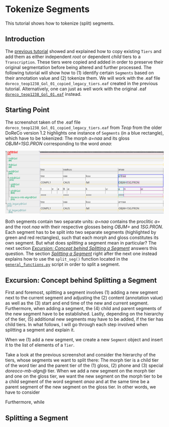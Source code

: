 # Tokenize Segments

This tutorial shows how to tokenize (split) segments.

## Introduction

The [previous tutorial](../02_copy_tiers/README.md) showed and explained how to copy existing `Tiers` and add them as either independent *root* or dependent *child* tiers to a `Transcription`. These tiers were copied and added in order to preserve their original segmentation before being altered and further processed. <!--before being altered in the upcoming tokenization--> The following tutorial will show how to (1) identify certain `Segments` based on their annotation value and (2) tokenize them. We will work with the .eaf file `doreco_teop1238_Gol_01_copied_legacy_tiers.eaf` created in the previous tutorial. Alternatively, one can just as well work with the original .eaf [`doreco_teop1238_Gol_01.eaf`](../02_copy_tiers/doreco_teop1238_Gol_01.eaf) instead.

## Starting Point

The screenshot taken of the .eaf file `doreco_teop1238_Gol_01_copied_legacy_tiers.eaf` from *Teop* from the older DoReCo version 1.2 highlights one instance of `Segments` (in a blue rectangle), which have to be tokenized: The morph *a=naa* and its gloss *OBJM=1SG.PRON* corresponding to the word *anaa*:

<img src="starting_point_mod.png" width="600" alt="Screenshot of the file 'doreco_teop1238_Gol_01_copied_legacy_tiers.eaf' from Teop from DoReCo 1.2 showing one instance of problematic segments, which have to be tokenized.">

Both segments contain two separate units: *a=naa* contains the proclitic *a=* and the root *naa* with their respective glosses being *OBJM=* and *1SG.PRON*. Each segment has to be split into two separate segments (highlighted by green and red rectangles), such that each morph and gloss constitutes its own segment. But what does *splitting* a segment mean in particular? The next section [*Excursion: Concept behind Splitting a Segment*](#excursion-concept-behind-splitting-a-segment) answers this question. The section [*Splitting a Segment*](#splitting-a-segment) right after the next one instead explains how to use the `split_seg()` function located in the [`general_functions.py`](../../general_functions.py) script in order to split a segment.

## Excursion: Concept behind Splitting a Segment

First and foremost, splitting a segment involves (1) adding a new segment next to the current segment and adjusting the (2) content (annotation value) as well as the (3) start and end time of the new and current segment. Furthermore, when adding a segment, the (4) child and parent segments of the new segment have to be established. Lastly, depending on the hierarchy of the tier, (5) additional new segments may have to be added, if the tier has child tiers. In what follows, I will go through each step involved when splitting a segment and explain it.

<!--By default, when adding a new segment (annotation unit) next to another segment in ELAN, the current segment would be split evenly such that the current and new segment would have the same time span.-->

When we (1) add a new segment, we create a new `Segment` object and insert it to the list of elements of a `Tier`. 


Take a look at the previous screenshot and consider the hierarchy of the tiers, whose segments we want to split there: The morph tier is a child tier of the word tier and the parent tier of the (1) gloss, (2) phone and (3) special *doreoco-mb-algn@* tier. When we add a new segment on the morph tier and one on the gloss tier, we want the new segment on the morph tier to be a child segment of the word segment *anaa* and at the same time be a parent segment of the new segment on the gloss tier. In other words, we have to consider 

Furthermore, while 

## Splitting a Segment